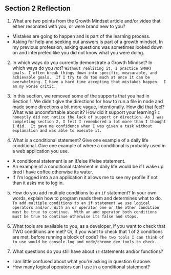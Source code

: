## Section 2 Reflection

1. What are two points from the Growth Mindset article and/or video that either resonated with you, or were brand new to you?
  * Mistakes are going to happen and is part of the learning process.
  * Asking for help and seeking out answers is part of a growth mindset.  In my previous profession, asking questions was sometimes looked down on and interpreted like you did not know what you were doing.

2. In which ways do you currently demonstrate a Growth Mindset? In which ways do you _not_?
  `Without realizing it, I practice SMART goals. I often break things down into specific, measurable, and achievable goals.  If I try to do too much at once it can be overwhelming. I have a hard time accepting that mistakes happen.  I am my worse critic. `

3. In this section, we removed some of the supports that you had in Section 1. We didn't give the directions for how to run a file in node and made some directions a bit more vague, intentionally. How did that feel? What was uncomfortable about it? How did it support your learning?
  `I honestly did not notice the lack of support or direction. As I was completing section 2, I felt I remembered a lot more than I thought I did.  It gave me confidence when I was given a task without explanation and was able to execute it.`

4. What is a conditional statement? Give one example of a daily life conditional. Give one example of where a conditional is probably used in a web application you use.
  * A conditional statement is an if/else if/else statement.
  * An example of a conditional statement in daily life would be if I wake up tired I have coffee otherwise its water.
  * If I'm logged into a an application it allows me to see my profile if not than it asks me to log in.

5. How do you add multiple conditions to an `if` statement? In your own words, explain how to program reads them and determines what to do.
  `To add multiple conditions to an if statement we use logical operators and/or. With an or operator one or the other condition must be true to continue.  With an and operator both conditions must be true to continue otherwise its false and stops.`

6. What tools are available to you, as a developer, if you want to check that TWO conditions are met? Or, if you want to check that 1 of 2 conditions are met, before running a block of code?
  `The two tools I can think of to use would be console.log and node/chrome dev tools to check.`

7. What questions do you still have about `if` statements and/or functions?
  * I am little confused about what you're asking in question 6 above.
  * How many logical operators can I use in a conditional statement?
